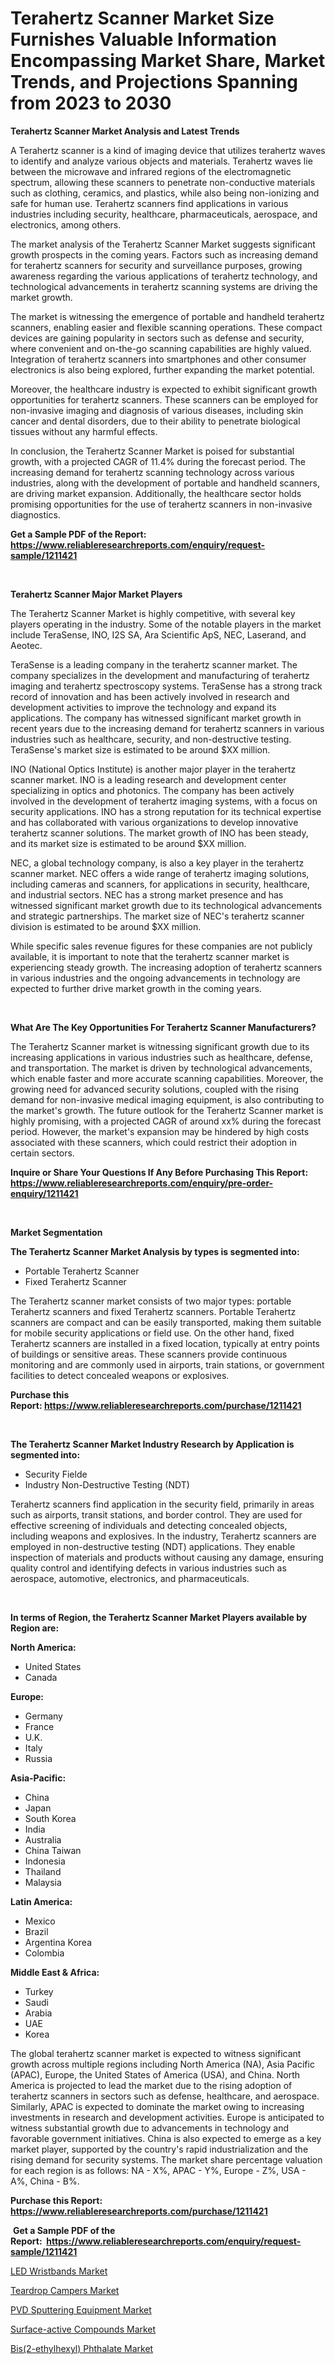 <p><h1>Terahertz Scanner Market Size Furnishes Valuable Information Encompassing Market Share, Market Trends, and Projections Spanning from 2023 to 2030</h1></p><p><strong>Terahertz Scanner Market Analysis and Latest Trends</strong></p>
<p><p>A Terahertz scanner is a kind of imaging device that utilizes terahertz waves to identify and analyze various objects and materials. Terahertz waves lie between the microwave and infrared regions of the electromagnetic spectrum, allowing these scanners to penetrate non-conductive materials such as clothing, ceramics, and plastics, while also being non-ionizing and safe for human use. Terahertz scanners find applications in various industries including security, healthcare, pharmaceuticals, aerospace, and electronics, among others.</p><p>The market analysis of the Terahertz Scanner Market suggests significant growth prospects in the coming years. Factors such as increasing demand for terahertz scanners for security and surveillance purposes, growing awareness regarding the various applications of terahertz technology, and technological advancements in terahertz scanning systems are driving the market growth.</p><p>The market is witnessing the emergence of portable and handheld terahertz scanners, enabling easier and flexible scanning operations. These compact devices are gaining popularity in sectors such as defense and security, where convenient and on-the-go scanning capabilities are highly valued. Integration of terahertz scanners into smartphones and other consumer electronics is also being explored, further expanding the market potential.</p><p>Moreover, the healthcare industry is expected to exhibit significant growth opportunities for terahertz scanners. These scanners can be employed for non-invasive imaging and diagnosis of various diseases, including skin cancer and dental disorders, due to their ability to penetrate biological tissues without any harmful effects.</p><p>In conclusion, the Terahertz Scanner Market is poised for substantial growth, with a projected CAGR of 11.4% during the forecast period. The increasing demand for terahertz scanning technology across various industries, along with the development of portable and handheld scanners, are driving market expansion. Additionally, the healthcare sector holds promising opportunities for the use of terahertz scanners in non-invasive diagnostics.</p></p>
<p><strong>Get a Sample PDF of the Report:&nbsp; <a href="https://www.reliableresearchreports.com/enquiry/request-sample/1211421">https://www.reliableresearchreports.com/enquiry/request-sample/1211421</a></strong></p>
<p>&nbsp;</p>
<p><strong>Terahertz Scanner Major Market Players</strong></p>
<p><p>The Terahertz Scanner Market is highly competitive, with several key players operating in the industry. Some of the notable players in the market include TeraSense, INO, I2S SA, Ara Scientific ApS, NEC, Laserand, and Aeotec.</p><p>TeraSense is a leading company in the terahertz scanner market. The company specializes in the development and manufacturing of terahertz imaging and terahertz spectroscopy systems. TeraSense has a strong track record of innovation and has been actively involved in research and development activities to improve the technology and expand its applications. The company has witnessed significant market growth in recent years due to the increasing demand for terahertz scanners in various industries such as healthcare, security, and non-destructive testing. TeraSense's market size is estimated to be around $XX million.</p><p>INO (National Optics Institute) is another major player in the terahertz scanner market. INO is a leading research and development center specializing in optics and photonics. The company has been actively involved in the development of terahertz imaging systems, with a focus on security applications. INO has a strong reputation for its technical expertise and has collaborated with various organizations to develop innovative terahertz scanner solutions. The market growth of INO has been steady, and its market size is estimated to be around $XX million.</p><p>NEC, a global technology company, is also a key player in the terahertz scanner market. NEC offers a wide range of terahertz imaging solutions, including cameras and scanners, for applications in security, healthcare, and industrial sectors. NEC has a strong market presence and has witnessed significant market growth due to its technological advancements and strategic partnerships. The market size of NEC's terahertz scanner division is estimated to be around $XX million.</p><p>While specific sales revenue figures for these companies are not publicly available, it is important to note that the terahertz scanner market is experiencing steady growth. The increasing adoption of terahertz scanners in various industries and the ongoing advancements in technology are expected to further drive market growth in the coming years.</p></p>
<p>&nbsp;</p>
<p><strong>What Are The Key Opportunities For Terahertz Scanner Manufacturers?</strong></p>
<p><p>The Terahertz Scanner market is witnessing significant growth due to its increasing applications in various industries such as healthcare, defense, and transportation. The market is driven by technological advancements, which enable faster and more accurate scanning capabilities. Moreover, the growing need for advanced security solutions, coupled with the rising demand for non-invasive medical imaging equipment, is also contributing to the market's growth. The future outlook for the Terahertz Scanner market is highly promising, with a projected CAGR of around xx% during the forecast period. However, the market's expansion may be hindered by high costs associated with these scanners, which could restrict their adoption in certain sectors.</p></p>
<p><strong>Inquire or Share Your Questions If Any Before Purchasing This Report: <a href="https://www.reliableresearchreports.com/enquiry/pre-order-enquiry/1211421">https://www.reliableresearchreports.com/enquiry/pre-order-enquiry/1211421</a></strong></p>
<p>&nbsp;</p>
<p><strong>Market Segmentation</strong></p>
<p><strong>The Terahertz Scanner Market Analysis by types is segmented into:</strong></p>
<p><ul><li>Portable Terahertz Scanner</li><li>Fixed Terahertz Scanner</li></ul></p>
<p><p>The Terahertz scanner market consists of two major types: portable Terahertz scanners and fixed Terahertz scanners. Portable Terahertz scanners are compact and can be easily transported, making them suitable for mobile security applications or field use. On the other hand, fixed Terahertz scanners are installed in a fixed location, typically at entry points of buildings or sensitive areas. These scanners provide continuous monitoring and are commonly used in airports, train stations, or government facilities to detect concealed weapons or explosives.</p></p>
<p><strong>Purchase this Report:&nbsp;<a href="https://www.reliableresearchreports.com/purchase/1211421">https://www.reliableresearchreports.com/purchase/1211421</a></strong></p>
<p>&nbsp;</p>
<p><strong>The Terahertz Scanner Market Industry Research by Application is segmented into:</strong></p>
<p><ul><li>Security Fielde</li><li>Industry Non-Destructive Testing (NDT)</li></ul></p>
<p><p>Terahertz scanners find application in the security field, primarily in areas such as airports, transit stations, and border control. They are used for effective screening of individuals and detecting concealed objects, including weapons and explosives. In the industry, Terahertz scanners are employed in non-destructive testing (NDT) applications. They enable inspection of materials and products without causing any damage, ensuring quality control and identifying defects in various industries such as aerospace, automotive, electronics, and pharmaceuticals.</p></p>
<p>&nbsp;</p>
<p><strong>In terms of Region, the Terahertz Scanner Market Players available by Region are:</strong></p>
<p>
    <p> <strong> North America: </strong>
        <ul>
            <li>United States</li>
            <li>Canada</li>
        </ul>
        </p> 
    <p> <strong> Europe: </strong>
        <ul>
            <li>Germany</li>
            <li>France</li>
            <li>U.K.</li>
            <li>Italy</li>
            <li>Russia</li>
        </ul>
        </p> 
    <p> <strong> Asia-Pacific: </strong>
        <ul>
            <li>China</li>
            <li>Japan</li>
            <li>South Korea</li>
            <li>India</li>
            <li>Australia</li>
            <li>China Taiwan</li>
            <li>Indonesia</li>
            <li>Thailand</li>
            <li>Malaysia</li>
        </ul>
        </p> 
    <p> <strong> Latin America: </strong>
        <ul>
            <li>Mexico</li>
            <li>Brazil</li>
            <li>Argentina Korea</li>
            <li>Colombia</li>
        </ul>
        </p> 
    <p> <strong> Middle East & Africa: </strong>
        <ul>
            <li>Turkey</li>
            <li>Saudi</li>
            <li>Arabia</li>
            <li>UAE</li>
            <li>Korea</li>
        </ul>
    </p>
    </p>
<p><p>The global terahertz scanner market is expected to witness significant growth across multiple regions including North America (NA), Asia Pacific (APAC), Europe, the United States of America (USA), and China. North America is projected to lead the market due to the rising adoption of terahertz scanners in sectors such as defense, healthcare, and aerospace. Similarly, APAC is expected to dominate the market owing to increasing investments in research and development activities. Europe is anticipated to witness substantial growth due to advancements in technology and favorable government initiatives. China is also expected to emerge as a key market player, supported by the country's rapid industrialization and the rising demand for security systems. The market share percentage valuation for each region is as follows: NA - X%, APAC - Y%, Europe - Z%, USA - A%, China - B%.</p></p>
<p><strong>Purchase this Report: <a href="https://www.reliableresearchreports.com/purchase/1211421">https://www.reliableresearchreports.com/purchase/1211421</a></strong></p>
<p>&nbsp;<strong>Get a Sample PDF of the Report:&nbsp;&nbsp;<a href="https://www.reliableresearchreports.com/enquiry/request-sample/1211421">https://www.reliableresearchreports.com/enquiry/request-sample/1211421</a></strong></p>
<p><strong></strong></p>
<p><p><a href="https://medium.com/@jazminjones30/led-wristbands-market-size-growth-forecast-2023-2030-70e81c0f5773">LED Wristbands Market</a></p><p><a href="https://github.com/lbird53714/Market-Research-Report-List-1/blob/main/teardrop-campers-market.md">Teardrop Campers Market</a></p><p><a href="https://github.com/mabutironaldo/Market-Research-Report-List-1/blob/main/pvd-sputtering-equipment-market.md">PVD Sputtering Equipment Market</a></p><p><a href="https://www.linkedin.com/pulse/surface-active-compounds-market-challenges-opportunities/">Surface-active Compounds Market</a></p><p><a href="https://www.linkedin.com/pulse/bis2-ethylhexyl-phthalate-market-research-report-unlocks-analysis/">Bis(2-ethylhexyl) Phthalate Market</a></p></p>